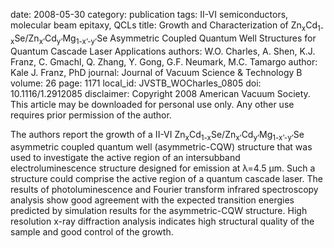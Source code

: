 date: 2008-05-30
category: publication
tags: II-VI semiconductors, molecular beam epitaxy, QCLs
title: Growth and Characterization of Zn<sub>x</sub>Cd<sub>1-x</sub>Se/Zn<sub>x’</sub>Cd<sub>y’</sub>Mg<sub>1-x’-y’</sub>Se Asymmetric Coupled Quantum Well Structures for Quantum Cascade Laser Applications
authors: W.O. Charles, A. Shen, K.J. Franz, C. Gmachl, Q. Zhang, Y. Gong, G.F. Neumark, M.C. Tamargo
author: Kale J. Franz, PhD
journal: Journal of Vacuum Science & Technology B
volume: 26
page: 1171
local_id: JVSTB_WOCharles_0805
doi: 10.1116/1.2912085
disclaimer: Copyright 2008 American Vacuum Society. This article may be downloaded for personal use only. Any other use requires prior permission of the author.

The authors report the growth of a II-VI
Zn<sub>x</sub>Cd<sub>1-x</sub>Se/Zn<sub>x’</sub>Cd<sub>y’</sub>Mg<sub>1-x’-y’</sub>Se
asymmetric coupled quantum well (asymmetric-CQW) structure that was used to
investigate the active region of an intersubband electroluminescence structure
designed for emission at λ=4.5 µm. Such a structure could comprise the active
region of a quantum cascade laser. The results of photoluminescence and Fourier
transform infrared spectroscopy analysis show good agreement with the expected
transition energies predicted by simulation results for the asymmetric-CQW
structure. High resolution x-ray diffraction analysis indicates high structural
quality of the sample and good control of the growth.